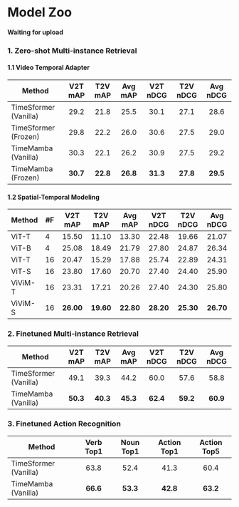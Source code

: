 # Model Zoo

**Waiting for upload**

### 1. Zero-shot Multi-instance Retrieval


#### 1.1 Video Temporal Adapter

| Method                |  V2T mAP |  T2V mAP |  Avg mAP | V2T nDCG | T2V nDCG | Avg nDCG |
|-----------------------|:--------:|:--------:|:--------:|:--------:|:--------:|:--------:|
| TimeSformer (Vanilla) |   29.2   |   21.8   |   25.5   |   30.1   |   27.1   |   28.6   |
| TimeSformer (Frozen)  |   29.8   |   22.2   |   26.0   |   30.6   |   27.5   |   29.0   |
| TimeMamba (Vanilla)   |   30.3   |   22.1   |   26.2   |   30.9   |   27.5   |   29.2   |
| TimeMamba (Frozen)    | **30.7** | **22.8** | **26.8** | **31.3** | **27.8** | **29.5** |

#### 1.2 Spatial-Temporal Modeling

| Method  | #F |  V2T mAP  |  T2V mAP  |  Avg mAP  |  V2T nDCG |  T2V nDCG |  Avg nDCG |
|---------|----|:---------:|:---------:|:---------:|:---------:|:---------:|:---------:|
| ViT-T   | 4  |   15.50   |   11.10   |   13.30   |   22.48   |   19.66   |   21.07   |
| ViT-B   | 4  |   25.08   |   18.49   |   21.79   |   27.80   |   24.87   |   26.34   |
| ViT-T   | 16 |   20.47   |   15.29   |   17.88   |   25.74   |   22.89   |   24.31   |
| ViT-S   | 16 |   23.80   |   17.60   |   20.70   |   27.40   |   24.40   |   25.90   |
| ViViM-T | 16 |   23.31   |   17.21   |   20.26   |   27.40   |   24.30   |   25.80   |
| ViViM-S | 16 | **26.00** | **19.60** | **22.80** | **28.20** | **25.30** | **26.70** |


### 2. Finetuned Multi-instance Retrieval

| Method                |  V2T mAP |  T2V mAP |  Avg mAP | V2T nDCG | T2V nDCG | Avg nDCG |
|-----------------------|:--------:|:--------:|:--------:|:--------:|:--------:|:--------:|
| TimeSformer (Vanilla) |   49.1  |   39.3   |   44.2   |   60.0   |   57.6   |   58.8   |
| TimeMamba (Vanilla)   |   **50.3**   |   **40.3**   |   **45.3**   |   **62.4**   |   **59.2**   |   **60.9**   |

### 3. Finetuned Action Recognition
| Method                | Verb Top1 | Noun Top1 | Action Top1 | Action Top5 |
|-----------------------|:---------:|:---------:|:-----------:|:-----------:|
| TimeSformer (Vanilla) |    63.8   |    52.4   |     41.3    |     60.4    |
| TimeMamba (Vanilla)   |  **66.6** |  **53.3** |   **42.8**  |   **63.2**  |